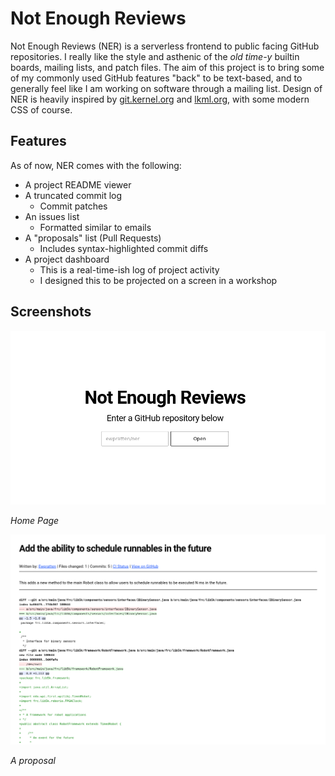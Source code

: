 # **N**ot **E**nough **R**eviews

Not Enough Reviews (NER) is a serverless frontend to public facing GitHub repositories. I really like the style and asthenic of the *old time-y* builtin boards, mailing lists, and patch files. The aim of this project is to bring some of my commonly used GitHub features "back" to be text-based, and to generally feel like I am working on software through a mailing list. Design of NER is heavily inspired by [git.kernel.org](https://git.kernel.org) and [lkml.org](https://lkml.org/), with some modern CSS of course.

## Features

As of now, NER comes with the following:

 - A project README viewer
 - A truncated commit log
   - Commit patches
 - An issues list
   - Formatted similar to emails
 - A "proposals" list (Pull Requests)
   - Includes syntax-highlighted commit diffs
 - A project dashboard
   - This is a real-time-ish log of project activity
   - I designed this to be projected on a screen in a workshop

## Screenshots

![Home page](assets/ner-search.png)

*Home Page*

![A proposal](assets/ner-pr.png)

*A proposal*